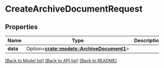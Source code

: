 # CreateArchiveDocumentRequest

## Properties

Name | Type | Description | Notes
------------ | ------------- | ------------- | -------------
**data** | Option<[**crate::models::ArchiveDocument1**](ArchiveDocument_1.md)> |  | [optional]

[[Back to Model list]](../README.md#documentation-for-models) [[Back to API list]](../README.md#documentation-for-api-endpoints) [[Back to README]](../README.md)


